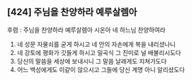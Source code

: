 ## [424] 주님을 찬양하라 예루살렘아

후렴 : 주님을 찬양하라 예루살렘아 시온아 네 하느님 찬양하여라
1) 네 성문 자물쇠를 굳게 하시고 네 안의 자손에게 복을 내리셨나니
2) 네 강토에 평화가 깃들게 하시고 밀곡식 그 진미로 널 배불리시도다
3) 당신의 말씀을 세상에 보내시니 그 말씀 날래게도 지쳐가도다
4) 어느 백성에게도 이같이 않으시고 그들에 당신 계명 아니 알리셨도다
